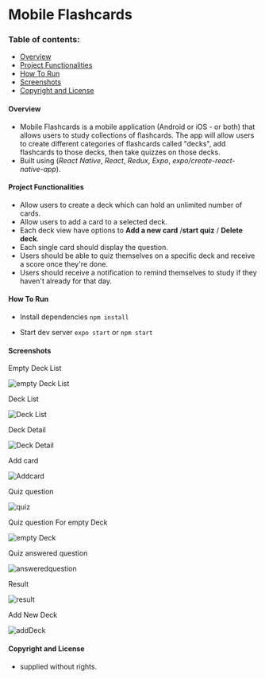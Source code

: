 # Mobile Flashcards

### Table of contents:
 - [Overview](#overview)
 - [Project Functionalities](#project-functionalities)
 - [How To Run ](#how-to-run )
 - [Screenshots](#screenshots)
 - [Copyright and License](#copyright-and-license)
  



#### Overview
-  Mobile Flashcards is a mobile application (Android or iOS - or both) that allows users to study collections of flashcards. The app will allow users to create different categories of flashcards called "decks", add flashcards to those decks, then take quizzes on those decks.
-  Built using (*React Native*, *React*, *Redux*, *Expo*, *expo/create-react-native-app*). 

#### Project Functionalities
* Allow users to create a deck which can hold an unlimited number of cards.
* Allow users to add a card to a selected deck.
* Each deck view have options to **Add a new card** /**start quiz** / **Delete deck**.
* Each single card should display the question.
* Users should be able to quiz themselves on a specific deck and receive a score once they're done.
* Users should receive a notification to remind themselves to study if they haven't already for that day.


#### How To Run 
* Install dependencies `npm install`

* Start dev server `expo start` or `npm start`
  
  

#### Screenshots
Empty Deck List

![empty Deck List](./screenshots/emptydecks.jpg)


Deck List

![Deck List](./screenshots/DeckList.jpg)


Deck Detail

![Deck Detail](./screenshots/DeckDetail.jpg)


Add card

![Addcard](./screenshots/AddCard.jpg)


Quiz question

![quiz](./screenshots/Question.jpg)


Quiz question For empty Deck

![empty Deck](./screenshots/emptyCards.jpg)


Quiz answered question

![answeredquestion](./screenshots/CardAnswer.jpg)


Result

![result](./screenshots/Result.jpg)


Add New Deck

![addDeck](./screenshots/AddDeck.jpg)



#### Copyright and License
- supplied without rights.

